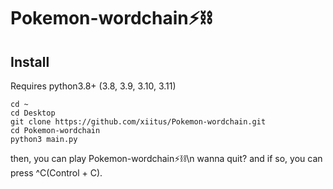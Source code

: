 # Pokemon-wordchain⚡️⛓
## Install
Requires python3.8+ (3.8, 3.9, 3.10, 3.11)

```
cd ~
cd Desktop
git clone https://github.com/xiitus/Pokemon-wordchain.git
cd Pokemon-wordchain
python3 main.py
```

then, you can play Pokemon-wordchain⚡️⛓\n
wanna quit? and if so, you can press ^C(Control + C).
